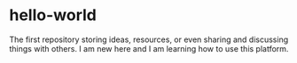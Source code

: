 # hello-world
The first repository storing ideas, resources, or even sharing and discussing things with others.
I am new here and I am learning how to use this platform.
